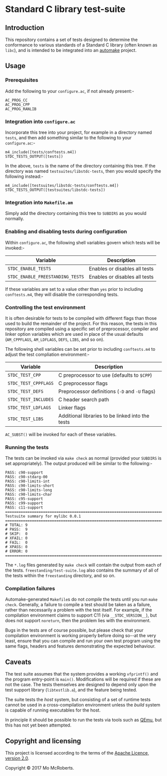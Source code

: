 # Standard C library test-suite

## Introduction

This repository contains a set of tests designed to determine the conformance to various standards of a Standard C library (often known as `libc`), and is intended to be integrated into an [automake](https://www.gnu.org/software/automake/) project.

## Usage

### Prerequisites

Add the following to your `configure.ac`, if not already present:-

```
AC_PROG_CC
AC_PROG_CPP
AC_PROG_RANLIB
```

### Integration into `configure.ac`

Incorporate this tree into your project, for example in a directory named `tests`, and then add something similar to the following to your `configure.ac`:-

```
m4_include([tests/conftests.m4])
STDC_TESTS_OUTPUT([tests])
```

In the above, `tests` is the name of the directory containing this tree. If the directory was named `testsuites/libstdc-tests`, then you would specify the following instead:-

```
m4_include([testsuites/libstdc-tests/conftests.m4])
STDC_TESTS_OUTPUT([testsuites/libstdc-tests])
```
 
### Integration into `Makefile.am`

Simply add the directory containing this tree to `SUBDIRS` as you would normally.
 
### Enabling and disabling tests during configuration
 
Within `configure.ac`, the following shell variables govern which tests will be invoked:-
 
| Variable | Description |
|-------------|-----------------|
| `STDC_ENABLE_TESTS` | Enables or disables all tests |
| `STDC_ENABLE_FREESTANDING_TESTS` | Enables or disables all tests |

If these variables are set to a value other than `yes` prior to including `conftests.m4`, they will disable the corresponding tests.

### Controlling the test environment

It is often desirable for tests to be compiled with different flags than those used to build the remainder of the project. For this reason, the tests in this repository are compiled using a specific set of preprocessor, compiler and linker option variables which are used in place of the usual defaults (`AM_CPPFLAGS`, `AM_LDFLAGS`, `DEFS`, `LIBS`, and so on). 

The following shell variables can be set prior to including `conftests.m4` to adjust the test compliation environment:-

| Variable | Description |
|------------|-----|
| `STDC_TEST_CPP` | C preprocessor to use (defaults to `$CPP`) |
| `STDC_TEST_CPPFLAGS` | C preprocessor flags |
| `STDC_TEST_DEFS` | Preprocessor definitions (`-D` and `-U` flags) |
| `STDC_TEST_INCLUDES` | C header search path |
| `STDC_TEST_LDFLAGS` | Linker flags |
| `STDC_TEST_LIBS` | Additional libraries to be linked into the tests |

`AC_SUBST()` will be invoked for each of these variables.

### Running the tests

The tests can be invoked via `make check` as normal (provided your `SUBDIRS` is set appropriately). The output produced will be similar to the following:-

```
PASS: c90-support
PASS: c90-stdarg-00
PASS: c90-limits-int
PASS: c90-limits-short
PASS: c90-limits-long
PASS: c90-limits-char
PASS: c95-support
PASS: c99-support
PASS: c11-support
============================================================================
Testsuite summary for mylibc 0.0.1
============================================================================
# TOTAL: 9
# PASS:  9
# SKIP:  0
# XFAIL: 0
# FAIL:  0
# XPASS: 0
# ERROR: 0
============================================================================
```

The `*.log` files generated by `make check` will contain the output from each of the tests. `freestanding/test-suite.log` also contains the summary of all of the tests within the `freestanding` directory, and so on.

### Compilation failures

Automake-generated `Makefile`s do not _compile_ the tests until you run `make check`. Generally, a failure to compile a test should be taken as a failure, rather than necessarily a problem with the test itself. For example, if the compilation environment claims to support C11 (via `__STDC_VERSION__`), but does not support `noreturn`, then the problem lies with the environment.

Bugs in the tests are of course possible, but please check that your compilation environment is working properly before doing so--at the very least, ensure that you can compile and run your own test program using the same flags, headers and features demonstrating the expected behaviour.

## Caveats

The test suite assumes that the system provides a working `vfprintf()` and the program entry-point is `main()`. Modifications will be required if these are not the case. The tests themselves are designed to depend only upon the test support library (`libtestlib.a`), and the feature being tested.

The suite tests the _host_ system, but consisting of a set of runtime tests cannot be used in a cross-compilation environment unless the _build_ system is capable of running executables for the host.

In principle it should be possible to run the tests via tools such as [QEmu](https://www.qemu.org), but this has not yet been attempted.

## Copyright and licensing

This project is licensed according to the terms of the [Apache Licence, version 2.0](https://www.apache.org/licenses/LICENSE-2.0).

Copyright © 2017 Mo McRoberts.

